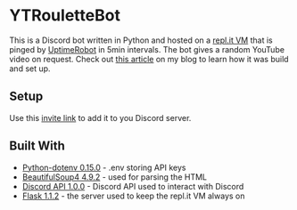 # YTRouletteBot
This is a Discord bot written in Python and hosted on a [repl.it VM](https://replit.com/@ransaked1/YTRouletteBot) that is pinged by [UptimeRobot](https://uptimerobot.com/) in 5min intervals. The bot gives a random YouTube video on request. Check out [this article](https://codenoodles.com/lets-build-an-always-on-discord-bot-with-python/) on my blog to learn how it was build and set up.

## Setup
 Use this [invite link](https://discord.com/api/oauth2/authorize?client_id=817498684627353641&permissions=75776&scope=bot) to add it to you Discord server.

## Built With
* [Python-dotenv 0.15.0](https://pypi.org/project/python-dotenv/) - .env storing API keys
* [BeautifulSoup4 4.9.2](https://www.crummy.com/software/BeautifulSoup/bs4/doc/) - used for parsing the HTML
* [Discord API 1.0.0](https://discordpy.readthedocs.io/en/latest/api.html) - Discord API used to interact with Discord
* [Flask 1.1.2](https://discordpy.readthedocs.io/en/latest/api.html) - the server used to keep the repl.it VM always on
